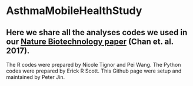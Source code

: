 # AsthmaMobileHealthStudy
Here we share all the analyses codes we used in our [Nature Biotechnology paper](https://www.nature.com/nbt/journal/v35/n4/abs/nbt.3826.html) (Chan et. al. 2017).
--------------------------------
The R codes were prepared by Nicole Tignor and Pei Wang. 
The Python codes were prepared by Erick R Scott. 
This Github page were setup and maintained by Peter Jin.  
